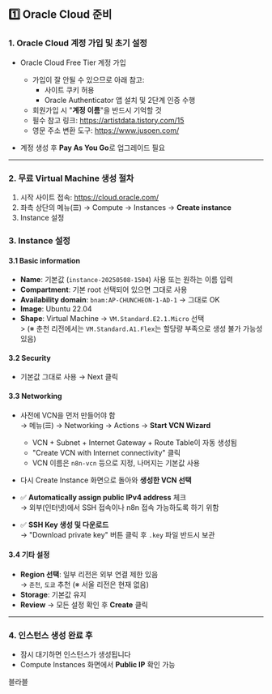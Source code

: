 ## 1️⃣ Oracle Cloud 준비

### 1. Oracle Cloud 계정 가입 및 초기 설정

- Oracle Cloud Free Tier 계정 가입
    - 가입이 잘 안될 수 있으므로 아래 참고:
        - 사이트 쿠키 허용
        - Oracle Authenticator 앱 설치 및 2단계 인증 수행
    - 회원가입 시 "**계정 이름**"을 반드시 기억할 것
    - 필수 참고 링크: https://artistdata.tistory.com/15
    - 영문 주소 변환 도구: https://www.jusoen.com/

- 계정 생성 후 **Pay As You Go**로 업그레이드 필요

---

### 2. 무료 Virtual Machine 생성 절차

1. 시작 사이트 접속: https://cloud.oracle.com/
2. 좌측 상단의 메뉴(☰) → Compute → Instances → **Create instance**
3. Instance 설정

### 3. Instance 설정
#### 3.1 Basic information
- **Name**: 기본값 (`instance-20250508-1504`) 사용 또는 원하는 이름 입력
- **Compartment**: 기본 root 선택되어 있으면 그대로 사용
- **Availability domain**: `bnam:AP-CHUNCHEON-1-AD-1` → 그대로 OK
- **Image**: Ubuntu 22.04
- **Shape**: Virtual Machine → `VM.Standard.E2.1.Micro` 선택  
      > (※ 춘천 리전에서는 `VM.Standard.A1.Flex`는 할당량 부족으로 생성 불가 가능성 있음)

#### 3.2 Security
- 기본값 그대로 사용 → Next 클릭

#### 3.3 Networking
- 사전에 VCN을 먼저 만들어야 함  
	→ 메뉴(☰) → Networking → Actions → **Start VCN Wizard**
	- VCN + Subnet + Internet Gateway + Route Table이 자동 생성됨
	- "Create VCN with Internet connectivity" 클릭
	- VCN 이름은 `n8n-vcn` 등으로 지정, 나머지는 기본값 사용

- 다시 Create Instance 화면으로 돌아와 **생성한 VCN 선택**
- ✅ **Automatically assign public IPv4 address** 체크  
	→ 외부(인터넷)에서 SSH 접속이나 n8n 접속 가능하도록 하기 위함
- ✅ **SSH Key 생성 및 다운로드**  
	→ "Download private key" 버튼 클릭 후 `.key` 파일 반드시 보관

#### 3.4 기타 설정
- **Region 선택**: 일부 리전은 외부 연결 제한 있음  
	→ `춘천`, `도쿄` 추천 (※ 서울 리전은 현재 없음)
- **Storage**: 기본값 유지
- **Review** → 모든 설정 확인 후 **Create** 클릭

---

### 4. 인스턴스 생성 완료 후

- 잠시 대기하면 인스턴스가 생성됩니다
- Compute Instances 화면에서 **Public IP** 확인 가능

블라블